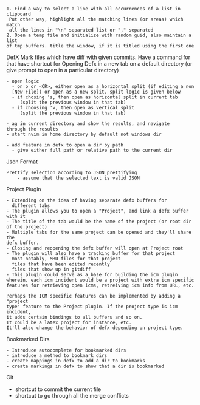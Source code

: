 
	1. Find a way to select a line with all occurrences of a list in clipboard
	 Put other way, highlight all the matching lines (or areas) which match
	 all the lines in "\n" separated list or "," separated
	2. Open a temp file and initialize with random guid, also maintain a list
	of tmp buffers. title the window, if it is titled using the first one

DefX
	Mark files which have diff with given commits. Have a command for that
	have shortcut for Opening Defx in a new tab on a default directory (or
	give prompt to open in a particular directory)

	- open logic
	  - on o or <CR>, either open as a horizontal split (if editing a non
	  [New File]) or open as a new split. split logic is given below
	  - if chosing 's, then open as horizontal split in current tab
		 (split the previous window in that tab)
	  - if choosing 'v, then open as vertical split
	     (split the previous window in that tab)

	- ag in current directory and show the results, and navigate
	through the results
	- start nvim in home directory by default not windows dir
	
	- add feature in defx to open a dir by path
	  - give either full path or relative path to the current dir

Json Format

	Prettify selection according to JSON prettifying 
		- assume that the selected text is valid JSON


Project Plugin

	- Extending on the idea of having separate defx buffers for 
	  different tabs
	- The plugin allows you to open a "Project", and link a defx buffer
	with it
	- The title of the tab would be the name of the project (or root dir
	of the project)
	- Multiple tabs for the same project can be opened and they'll share the
	defx buffer.
	- Closing and reopening the defx buffer will open at Project root
	- The plugin will also have a tracking buffer for that project
	  most notably, MRU files for that project
	  files that have been edited recently
	  files that show up in gitdiff
	- This plugin could serve as a base for building the icm plugin
	wherein, each icm incident would be a project with extra icm specific
	features for retrieving open icms, retreiving icm info from URL, etc.

	Perhaps the ICM specific features can be implemented by adding a "project
	type" feature to the Project plugin. If the project type is icm incident,
	it adds certain bindings to all buffers and so on.
	It could be a latex project for instance, etc.
	It'll also change the behavior of defx depending on project type.


Bookmarked Dirs

	- Introduce autocomplete for bookmarked dirs
	- introduce a method to bookmark dirs
	- create mappings in defx to add a dir to bookmarks
	- create markings in defx to show that a dir is bookmarked

Git

  - shortcut to commit the current file
  - shortcut to go through all the merge conflicts
